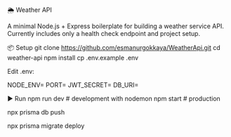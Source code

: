 🌦 Weather API 

A minimal Node.js + Express boilerplate for building a weather service API.
Currently includes only a health check endpoint and project setup.

📦 Setup
git clone https://github.com/esmanurgokkaya/WeatherApi.git
cd weather-api
npm install
cp .env.example .env


Edit .env:

NODE_ENV=
PORT=
JWT_SECRET=
DB_URI=

▶️ Run
npm run dev   # development with nodemon
npm start     # production


npx prisma db push 

npx prisma migrate deploy

